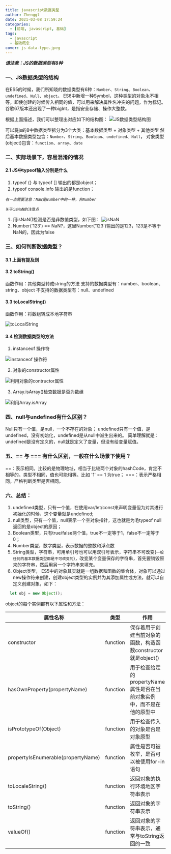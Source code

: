 ```yaml
---
title: javascript数据类型
author: Zhenggl
date: 2021-03-08 17:59:24
categories:
  - [前端, javascript, 基础]
tags:
  - javascript
  - 基础概念
cover: js-data-type.jpeg
---
```


***请注意：JS的数据类型有8种***

### 一、JS数据类型的结构
在ES5的时候，我们所知晓的数据类型有6种：`Number`、`String`、`Boolean`、`undefined`、`Null`、`object`。
ES6中新增一种Symbol，这种类型的对象永不相等，即使创建的时候传入相同的值，可以用来解决属性名冲突的问题，作为标记。
谷歌67版本还出现了一种bigInt，是指安全存储、操作大整数。

根据上面描述，我们可以整理出对应如下的结构图：
![JS数据类型结构图](js-data-type-struture.png)

可以将js的8中数据类型拆分为3个大类：基本数据类型 + 对象类型 + 其他类型
然后基本数据类型包含：`Number`、`String`、`Boolean`、`undefined`、`Null`，
对象类型(object)包含：`function`、`array`、`date`

### 二、实际场景下，容易混淆的情况
#### 2.1 JS中typeof输入分别是什么

1. typeof {} 与 typeof [] 输出的都是object；
2. typeof console.info 输出的是function；

*`有一点需要注意：NaN是Number中的一种，非Number`*

`关于isNaN的注意点`
1. 用isNaN()检测是否是非数值类型，如下图：
![isNaN](WX20210309-184249.png)
2. Number('123') == NaN?，这里Number('123')输出的是123，123是不等于NaN的，因此为false

### 三、如何判断数据类型？
#### 3.1 上面有提及到
#### 3.2 toString()
函数作用：其他类型转成string的方法
支持的数据类型有：number、boolean、string、object
不支持的数据类型有：null、undefined
#### 3.3 toLocalString()
函数作用：将数组转成本地字符串

![toLocalString](WX20210309-185011.png)
#### 3.4 检测数据类型的方法
1. instanceof 操作符

![instanceof 操作符](WX20210309-185237.png)

2. 对象的constructor属性

![利用对象的contructor属性](WX20210309-185616.png)

3. Array.isArray()检查数据是否为数组

![利用Array.isArray](WX20210309-185747.png)

### 四、null与undefined有什么区别？
Null只有一个值，是null，一个不存在的对象；
undefined只有一个值，是undefined，没有初始化，undefined是从null中派生出来的。
简单理解就是：undefined是没有定义的，null就是定义了变量，但没有给变量赋值。
### 五、== 与 === 有什么区别，一般在什么场景下使用？
==：表示相同。比较的是物理地址，相当于比较两个对象的hashCode，肯定不相等的。类型不相同，值也可能相等。比如 '1' == 1 为true；
===：表示严格相同，严格判断类型是否相同。

### 六、总结：
1. undefined类型，只有一个值，在使用var/let/const来声明变量但为对其进行初始化的时候，这个变量就是undefined;
2. null类型，只有一个值，null表示一个空对象指针，这也就是为毛typeof null返回的是object的原因；
3. Boolean类型，只有true/false两个值，true不一定等于1，false不一定等于0；
4. Number类型，数字类型，表示数据的整数和浮点数
5. String类型，字符串，可用单引号也可以用双引号表示，字符串不可改变(`一般任何的基本数据类型都是不可改变的`)，改变某个变量保存的字符串，首先要销毁原来的字符串，然后用另一个字符串来填充。
6. Object类型， ES5中的对象其实就是一组数据和函数的集合体，对象可以通过new操作符来创建，创建object类型的实例并为其添加属性或方法，就可以自定义创建对象，如下：
```javascript
  let obj = new Object();
```
object的每个实例都有以下属性和方法：

| 属性名称 | 类型 | 作用 |
| --- | --- | --- |
| constructor | function | 保存着用于创建当前对象的函数，构造函数constructor就是object() |
| hasOwnProperty(propertyName) | function | 用于检查给定的propertyName属性是否在当前对象实例中，而不是在他的原型中 |
| isPrototypeOf(Object) | function | 用于检查传入的对象是否是对象原型 |
| propertyIsEnumerable(propertyName) | function | 属性是否可被枚举，是否可以被使用for-in语句 |
| toLocaleString() | function | 返回对象的执行环境地区字符串表示 |
| toString() | function | 返回对象的字符串表示 |
| valueOf() | function | 返回对象的字符串表示，通常与toString返回的一致 |
